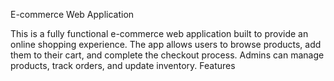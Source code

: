 E-commerce Web Application

This is a fully functional e-commerce web application built to provide an online shopping experience. The app allows users to browse products, add them to their cart, and complete the checkout process. Admins can manage products, track orders, and update inventory.
Features
